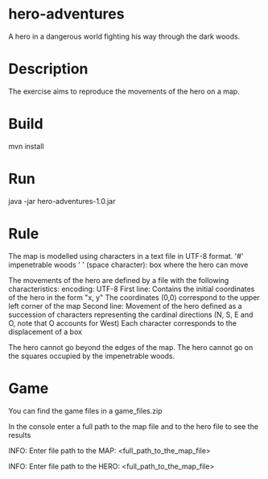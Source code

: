 # hero-adventures
A hero  in a dangerous world fighting his way through the dark woods.

# Description
The exercise aims to reproduce the movements of the hero on a map.


# Build
mvn install

# Run
java -jar hero-adventures-1.0.jar

# Rule
The map is modelled using characters in a text file in UTF-8 format.
'#' impenetrable woods
' ' (space character): box where the hero can move

The movements of the hero are defined by a file with the following characteristics:
	encoding: UTF-8
	First line:
	Contains the initial coordinates of the hero in the form "x, y"
	The coordinates (0,0) correspond to the upper left corner of the map
	Second line:
	Movement of the hero defined as a succession of characters representing the cardinal directions (N, S, E and O, note that O accounts for West)
	Each character corresponds to the displacement of a box

The hero cannot go beyond the edges of the map.
The hero cannot go on the squares occupied by the impenetrable woods.

# Game
You can find the game files in a game_files.zip 

In the console enter a full path to the map file and to the hero file to see the results

INFO: Enter file path to the MAP:
<full_path_to_the_map_file>

INFO: Enter file path to the HERO:
<full_path_to_the_map_file>
